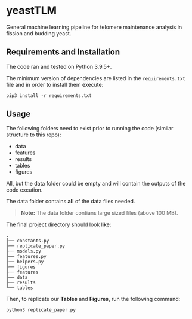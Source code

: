 # yeastTLM
General machine learning pipeline for telomere maintenance analysis in fission and budding yeast.

## Requirements and Installation
The code ran and tested on Python 3.9.5+.

The minimum version of dependencies are listed in the `requirements.txt` file and in order to install them execute:
```
pip3 install -r requirements.txt
```

## Usage
The following folders need to exist prior to running the code (similar structure to this repo): 

- data 
- features
- results
- tables
- figures

All, but the data folder could be empty and will contain the outputs of the code excution. 

The data folder contains **all** of the data files needed.
> **Note:** The data folder contians large sized files (above 100 MB).

The final project directory should look like:
```
.
├── constants.py
├── replicate_paper.py
├── models.py
├── features.py
├── helpers.py
├── figures
├── features
├── data
├── results
└── tables
```

Then, to replicate our **Tables** and **Figures**, run the following command:
```
python3 replicate_paper.py
```
